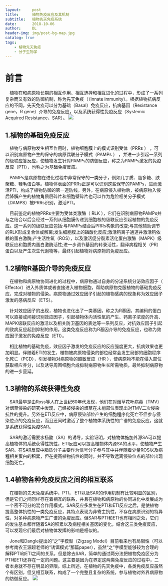 ```yaml
---
layout:     post
title:      植物免疫反应及其机制
subtitle:   植物先天免疫系统
date:       2018-10-06
author:     DL
header-img: img/post-bg-map.jpg
catalog: true
tags:
    - 植物先天免疫
    - 分子生物学
---
```



# 前言
&ensp;&ensp;植物在和病原物长期的相互作用、相互选择和相互进化的过程中，形成了一系列复杂而又有效的防御机制，称为先天免疫（（innate immunity）。根据植物抗病反应的不同，先天免疫可以分为基础（Basal）免疫反应，抗病基因（Resistance gene，R gene）介导的免疫反应，以及系统获得性免疫反应（Systemic Acquired Resistance，SAR）。
![](https://s1.ax1x.com/2018/11/06/iojel4.png)

## 1.植物的基础免疫反应
&ensp;&ensp;植物与病原物发生相互作用时，植物细胞膜上的模式识别受体（PRRs ） ，可以识别病原物产生的保守的病原偶联分子模式（PAMPs ） ，并进一步引起一系列的级联应答反应，使植物发生针对PAMPs的防御反应，称之为PAMPs激发的免疫反应（PTI），也称之为基础免疫反应。

&ensp;&ensp;PAMPs是病原物在进化过程中非常保守的一类分子，例如几丁质、脂多糖、肤聚糖、鞭毛蛋白等。植物体表面的PRRs正是可以识别这些保守的PAMPs，进而激活PTI，构成了植物防御的第一道防线。另外，在病原侵入植物后，被病原物入侵后降解产生的植物角质层碎片和细胞壁碎片也可以作为危险相关分子模式（DAMPS）被PRRs识别，激活PTI。

&ensp;&ensp;目前鉴定的植物PRRs主要为受体类激酶（ RLK ），它们在识别病原物PAMPs并与之结合以后会经过一系列从细胞膜传递到细胞核的级联反应引起植物的免疫反应。这一系列的级联反应包括:与PAMPs结合后PRRs构象的改变;与其他辅助调节的RLK形成复合体或解离;发生细胞膜上的磷酸化反应;激活钙离子通道并激活钙依赖的蛋白激酶;产生活性氧（ROS），以及激活促分裂素活化蛋白激酶（MAPK）级联反应和胞质内蛋白激酶活性;进一步调节基因的转录活性，翻译病程相关（PR）蛋白以及产生次生代谢物等，最终引起植物对病原物的免疫反应。

## 1.2植物R基因介导的免疫反应
&ensp;&ensp;在植物和病原物协同进化的过程中，病原物通过自身的分泌系统分泌效应因子（ Effector）进入外质体或者直接进入植物细胞，帮助病原物克服植物的基础免疫反应，完成对植物的侵染。病原物通过效应因子引起的植物感病的现象称为效应因子激发的感病反应（ETS）。

&ensp;&ensp;针对效应因子的出现，植物也进化出了一类基因，称之为R基因，其编码的蛋白可以直接或间接识别效应因子，引起植物体内活性氧的产生、钙离子浓度的升高、MAPK级联反应的激活以及相关防卫基因的表达等一系列反应，对抗效应因子引起的致病反应起到抑制的作用。这类免疫反应称为R基因介导的免疫反应，也称为效应因子激发的免疫反应（ETI）。

&ensp;&ensp;相比植物的基础免疫，效应因子激发的免疫反应的反应强度更大，抗病效果也更加明显。伴随着ETI的发生，植物被病原物侵染的部位经常会发生局部的细胞程序化死亡（PCD），引发植物对病原物的超敏反应（HR ），使病原物不能在侵入部位获取相应养分，以及诱导周围细胞合成抑制病原物生长所需物质，最终抑制病原物的进一步蔓延。

## 1.3植物的系统获得性免疫
&ensp;&ensp;SAR最早是由Ross等人在上世纪60年代发现，他们在对烟草花叶病毒（TMV）对烟草侵染的研究中发现，己经被侵染的烟草在末梢部位表现出对TMV二次侵染抗性的提升。另外在ETI反应中，病原侵染部位产生的细胞程序化死亡不但参与侵染位点的免疫反应，而且还同时激活了整个植物体系统性的广谱的免疫反应，这就是系统获得性免疫SAR。

&ensp;&ensp;SAR的激活需要水杨酸（SA）的诱导，实验证明，对植物体施加外源SA可以提高植物体的系统获得性抗性，ETI反应可以提高植物体内源SA的水平，使植物产生SAR。在SAR反应中脂质分子主要作为信号分子参与其中并伴随着少量ROS以及病程相关蛋白的积累，但在提高植物抗性的同时，并不导致远离侵染位点的部位出现细胞死亡。

## 1.4植物各种免疫反应之间的相互联系
&ensp;&ensp;在植物的先天免疫系统中，PTI， ETI以及SAR的作用机制有比较明显的区别，但是它们之间同样存在着相互的联系，并且在植物和病原物的协同进化中发展成为一个密不可分的混合作用模式。SAR反应多发生在PTI和ETI反应之后，是使植物提高整体抗性的一类免疫反应，其特点表现为非寄主抗性，不存在病原识别的特异性，对多种病原物产生广谱的免疫反应。但SAR与PTI和ETI也有相同之处，它们的发生基本都伴随着SA的积累以及病程相关基因的变化，结合这三类免疫反应，可以发现它们最后对植物体发挥的影响是相似的。

&ensp;&ensp;Jone和Dangle提出的“之”字模型（Zigzag Model）目前看来也有局限性（可以参考南农王源超老师的“诱饵模式”那篇paper），虽然“之”字模型能够较为合理的解释PTI和ETI之间的关系，但是除去SAR，简单的通过两分法把植物免疫区分为PTI和ETI还存在一定的问题。这主要是因为在界定这两类免疫反应的过程中，二者本身就不存在明显的界限。综上所述，在植物的先天免疫中，各类免疫反应虽然个有区别，但又相互联系，构成了一个完整且复杂的系统，参与植物对外界病原物的防御反应。
![](https://s1.ax1x.com/2018/11/06/iojM01.png)
